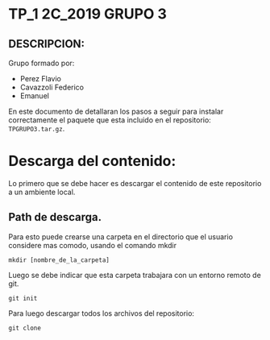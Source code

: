 # TP_1 2C_2019 GRUPO 3

## DESCRIPCION:
 Grupo formado por:
 
 - Perez Flavio
 - Cavazzoli Federico
 - Emanuel 
 
 En este documento de detallaran los pasos a seguir para instalar correctamente el paquete que esta incluido en el repositorio: `TPGRUPO3.tar.gz`.
 
 # Descarga del contenido:
 
  Lo primero que se debe hacer es descargar el contenido de este repositorio a un ambiente local.
  
 ## Path de descarga.
 
  Para esto puede crearse una carpeta en el directorio que el usuario considere mas comodo, usando el comando mkdir
 
 `mkdir [nombre_de_la_carpeta]`
 
  Luego se debe indicar que esta carpeta trabajara con un entorno remoto de git.
  
  `git init`
  
  Para luego descargar todos los archivos del repositorio:
  
  `git clone `
